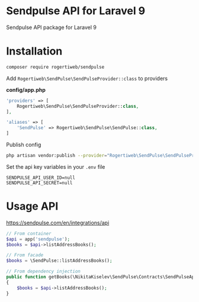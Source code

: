 # Sendpulse API for Laravel 9

Sendpulse API package for Laravel 9

# Installation

```bash
composer require rogertiweb/sendpulse
```

Add `Rogertiweb\SendPulse\SendPulseProvider::class` to providers

**config/app.php**
```php
'providers' => [
    Rogertiweb\SendPulse\SendPulseProvider::class,
],

'aliases' => [
    'SendPulse' => Rogertiweb\SendPulse\SendPulse::class,
]
```

Publish config

```bash
php artisan vendor:publish --provider="Rogertiweb\SendPulse\SendPulseProvider" --tag="config"
```

Set the api key variables in your `.env` file

```
SENDPULSE_API_USER_ID=null
SENDPULSE_API_SECRET=null
```

# Usage API

https://sendpulse.com/en/integrations/api

```php
// From container
$api = app('sendpulse');
$books = $api->listAddressBooks();

// From facade
$books = \SendPulse::listAddressBooks();

// From dependency injection
public function getBooks(\NikitaKiselev\SendPulse\Contracts\SendPulseApi $api)
{
    $books = $api->listAddressBooks();
}
```
